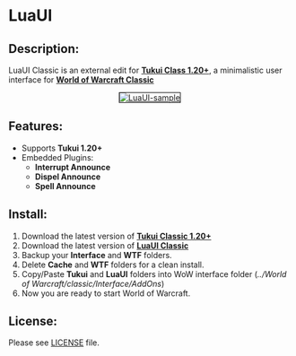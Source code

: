 # LuaUI

## Description:

LuaUI Classic is an external edit for [**Tukui Class 1.20+**](https://www.tukui.org/), a minimalistic user interface for [**World of Warcraft Classic**](https://worldofwarcraft.com/en-us/wowclassic)

<p align="center">
    <a href="https://i.imgur.com/zhHn2Vs.jpg">
        <img src="https://i.imgur.com/zhHn2Vs.jpg" alt="LuaUI-sample" style="max-height: 360px; border: 1px solid #000;"/>
    </a>
</p>

## Features:

+ Supports **Tukui 1.20+**
+ Embedded Plugins:
    - **Interrupt Announce**
    - **Dispel Announce**
    - **Spell Announce**

## Install:

1. Download the latest version of [**Tukui Classic 1.20+**](https://www.tukui.org/classic-addons.php?id=1)
2. Download the latest version of [**LuaUI Classic**](https://github.com/PedroZC90/LuaUI/tree/classic)
3. Backup your **Interface** and **WTF** folders.
4. Delete **Cache** and **WTF** folders for a clean install.
5. Copy/Paste **Tukui** and **LuaUI** folders into WoW interface folder (*../World of Warcraft/_classic_/Interface/AddOns*)
6. Now you are ready to start World of Warcraft.

## License:

Please see [LICENSE](https://github.com/PedroZC90/LuaUI/tree/classic/LICENSE) file.
